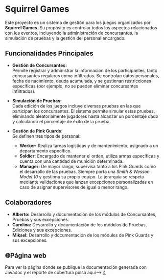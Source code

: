 # Squirrel Games

Este proyecto es un sistema de gestión para los juegos organizados por **Squirrel Games**. Su propósito es controlar todos los aspectos relacionados con los eventos, incluyendo la administración de concursantes, la simulación de pruebas y la gestión del personal encargado.

## Funcionalidades Principales

- **Gestión de Concursantes:**  
  Permite registrar y administrar la información de los participantes, tanto concursantes regulares como infiltrados. Se controlan datos personales, fecha de nacimiento, deuda acumulada, y se gestionan restricciones específicas (por ejemplo, no se pueden eliminar concursantes infiltrados).

- **Simulación de Pruebas:**  
  Cada edición de los juegos incluye diversas pruebas en las que participan los concursantes. El sistema permite simular estas pruebas, eliminando aleatoriamente jugadores hasta alcanzar un porcentaje dado y calculando el porcentaje de éxito de la prueba.

- **Gestión de Pink Guards:**  
  Se definen tres tipos de personal:
  - **Worker:** Realiza tareas logísticas y de mantenimiento, asignado a un departamento específico.
  - **Soldier:** Encargado de mantener el orden, utiliza armas específicas y cuenta con una cantidad de munición determinada.
  - **Manager:** De mayor rango, supervisa tanto a los Pink Guards como el desarrollo de las pruebas. Siempre porta una *Smith & Wesson Model 10* y gestiona su propio equipo.
  La jerarquía se respeta mediante validaciones que lanzan excepciones personalizadas en caso de asignar supervisores de igual o menor rango.

## Colaboradores
- **Alberto:** Desarrollo y documentación de los módulos de Concursantes, Pruebas y sus excepciones.
- **Carolina:** Desarrollo y documentación de los módulos de Pruebas, Ediciones y sus excepciones.
- **Mikael:** Desarrollo y documentación de los módulos de Pink Guards y sus excepciones.

## 🌐Página web
   Para ver la página donde se publique la
documentación generada con Javadoc y el reporte de cobertura pulsa aqui-->  [:)]([https://url-del-enlace.com](https://somvras.github.io/Squirrel-Games/))
